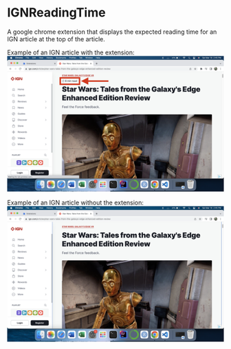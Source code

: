 # IGNReadingTime

A google chrome extension that displays the expected reading time for an IGN article at the top of the article.

Example of an IGN article with the extension:
![With Extension](images/WithExtension.png)

Example of an IGN article without the extension:
![No Extension](images/WithoutExtension.png)